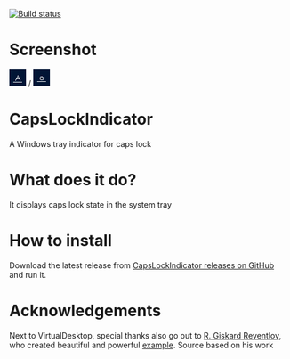 [![Build status](https://ci.appveyor.com/api/projects/status/6qwgeb3d1q9srmcy?svg=true)](https://ci.appveyor.com/project/reserfodium/capslockindicator)

# Screenshot #
![](CapsLockEnabled.png) / ![](CapsLockDisabled.png)

# CapsLockIndicator #
A Windows tray indicator for caps lock

# What does it do? #
It displays caps lock state in the system tray

# How to install #
Download the latest release from [CapsLockIndicator releases on GitHub](https://github.com/reserfodium/CapsLockIndicator/releases "CapsLockIndicator on GitHub") and run it.

# Acknowledgements #
Next to VirtualDesktop, special thanks also go out to [R. Giskard Reventlov](https://www.codeproject.com/script/Membership/View.aspx?mid=46383 "R. Giskard Reventlov on CodeProject"), who created beautiful and powerful [example](https://www.codeproject.com/Articles/290013/Formless-System-Tray-Application "Formless System Tray Application"). Source based on his work